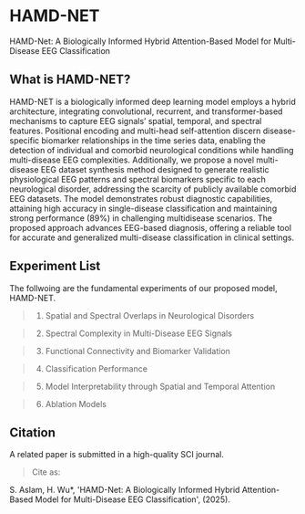 # HAMD-NET 

HAMD-Net: A Biologically Informed Hybrid Attention-Based Model for Multi-Disease EEG Classification

## What is HAMD-NET?
HAMD-NET is a biologically informed deep learning model employs a hybrid architecture, integrating convolutional, recurrent, and transformer-based mechanisms to capture EEG signals’ spatial, temporal, and spectral features. Positional encoding and multi-head self-attention discern disease-specific biomarker relationships in the time series data, enabling the detection of individual and comorbid neurological conditions while handling multi-disease EEG complexities. Additionally, we propose a novel multi-disease EEG dataset synthesis method designed to generate realistic physiological EEG patterns and spectral biomarkers specific to each neurological disorder, addressing the scarcity of publicly available comorbid EEG datasets. The model demonstrates robust diagnostic capabilities, attaining high accuracy in single-disease classification and maintaining strong performance (89%) in challenging multidisease scenarios. The proposed approach advances EEG-based diagnosis, offering a reliable tool for accurate and generalized multi-disease classification in clinical settings.

## Experiment List

The follwoing are the fundamental experiments of our proposed model, HAMD-NET.

> 1. Spatial and Spectral Overlaps in Neurological Disorders

> 2. Spectral Complexity in Multi-Disease EEG Signals

> 3. Functional Connectivity and Biomarker Validation

> 4. Classification Performance

> 5. Model Interpretability through Spatial and Temporal Attention

> 6. Ablation Models

## Citation

A related paper is submitted in a high-quality SCI journal. 

> Cite as:

S. Aslam, H. Wu*, 'HAMD-Net: A Biologically Informed Hybrid Attention-Based Model for Multi-Disease EEG Classification', (2025). 
